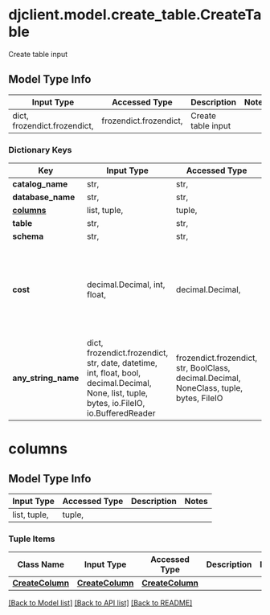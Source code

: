 # djclient.model.create_table.CreateTable

Create table input

## Model Type Info
Input Type | Accessed Type | Description | Notes
------------ | ------------- | ------------- | -------------
dict, frozendict.frozendict,  | frozendict.frozendict,  | Create table input | 

### Dictionary Keys
Key | Input Type | Accessed Type | Description | Notes
------------ | ------------- | ------------- | ------------- | -------------
**catalog_name** | str,  | str,  |  | 
**database_name** | str,  | str,  |  | 
**[columns](#columns)** | list, tuple,  | tuple,  |  | 
**table** | str,  | str,  |  | 
**schema** | str,  | str,  |  | [optional] 
**cost** | decimal.Decimal, int, float,  | decimal.Decimal,  |  | [optional] if omitted the server will use the default value of 1.0
**any_string_name** | dict, frozendict.frozendict, str, date, datetime, int, float, bool, decimal.Decimal, None, list, tuple, bytes, io.FileIO, io.BufferedReader | frozendict.frozendict, str, BoolClass, decimal.Decimal, NoneClass, tuple, bytes, FileIO | any string name can be used but the value must be the correct type | [optional]

# columns

## Model Type Info
Input Type | Accessed Type | Description | Notes
------------ | ------------- | ------------- | -------------
list, tuple,  | tuple,  |  | 

### Tuple Items
Class Name | Input Type | Accessed Type | Description | Notes
------------- | ------------- | ------------- | ------------- | -------------
[**CreateColumn**](CreateColumn.md) | [**CreateColumn**](CreateColumn.md) | [**CreateColumn**](CreateColumn.md) |  | 

[[Back to Model list]](../../README.md#documentation-for-models) [[Back to API list]](../../README.md#documentation-for-api-endpoints) [[Back to README]](../../README.md)

